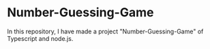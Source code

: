 # Number-Guessing-Game
In this repository, I have made a project "Number-Guessing-Game" of Typescript and node.js.
